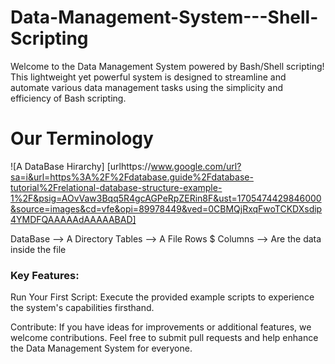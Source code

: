 # Data-Management-System---Shell-Scripting
Welcome to the Data Management System powered by Bash/Shell scripting! This lightweight yet powerful system is designed to streamline and automate various data management tasks using the simplicity and efficiency of Bash scripting.

# Our Terminology
![A DataBase Hirarchy] [urlhttps://www.google.com/url?sa=i&url=https%3A%2F%2Fdatabase.guide%2Fdatabase-tutorial%2Frelational-database-structure-example-1%2F&psig=AOvVaw3Bqq5R4gcAGPeRpZERin8F&ust=1705474429846000&source=images&cd=vfe&opi=89978449&ved=0CBMQjRxqFwoTCKDXsdip4YMDFQAAAAAdAAAAABAD]

DataBase --> A Directory
Tables --> A File
Rows $ Columns --> Are the data inside the file

### Key Features:



Run Your First Script:
Execute the provided example scripts to experience the system's capabilities firsthand.

Contribute:
If you have ideas for improvements or additional features, we welcome contributions. Feel free to submit pull requests and help enhance the Data Management System for everyone.
